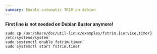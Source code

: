 ```yaml
---
summary: Enable automatic TRIM on debian
---
```


**First line is not needed on Debian Buster anymore!**
```
sudo cp /usr/share/doc/util-linux/examples/fstrim.{service,timer} /etc/systemd/system`
sudo systemctl enable fstrim.timer`
sudo systemctl start fstrim.timer
```
